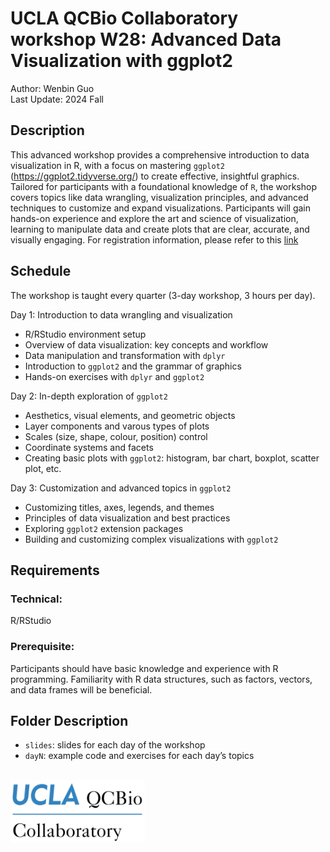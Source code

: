# UCLA QCBio Collaboratory workshop W28: Advanced Data Visualization with ggplot2
Author: Wenbin Guo \
Last Update: 2024 Fall


## Description
This advanced workshop provides a comprehensive introduction to data visualization in R, with a focus on mastering `ggplot2` (https://ggplot2.tidyverse.org/) to create effective, insightful graphics. Tailored for participants with a foundational knowledge of `R`, the workshop covers topics like data wrangling, visualization principles, and advanced techniques to customize and expand visualizations. Participants will gain hands-on experience and explore the art and science of visualization, learning to manipulate data and create plots that are clear, accurate, and visually engaging. For registration information, please refer to this [link](https://qcb.ucla.edu/collaboratory/workshops)


## Schedule
The workshop is taught every quarter (3-day workshop, 3 hours per day).

Day 1: Introduction to data wrangling and visualization
- R/RStudio environment setup
- Overview of data visualization: key concepts and workflow
- Data manipulation and transformation with `dplyr`
- Introduction to `ggplot2` and the grammar of graphics
- Hands-on exercises with `dplyr` and `ggplot2`


Day 2: In-depth exploration of `ggplot2`
- Aesthetics, visual elements, and geometric objects
- Layer components and varous types of plots
- Scales (size, shape, colour, position) control
- Coordinate systems and facets 
- Creating basic plots with `ggplot2`: histogram, bar chart, boxplot, scatter plot, etc.


Day 3: Customization and advanced topics in `ggplot2`
- Customizing titles, axes, legends, and themes
- Principles of data visualization and best practices
- Exploring `ggplot2` extension packages
- Building and customizing complex visualizations with `ggplot2`


## Requirements
### Technical: 
R/RStudio 

### Prerequisite:
Participants should have basic knowledge and experience with R programming. Familiarity with R data structures, such as factors, vectors, and data frames will be beneficial. 


## Folder Description
- `slides`: slides for each day of the workshop
- `dayN`: example code and exercises for each day’s topics

<br/>

<img src="./slides/UCLA_QCBio-logo.png" width="215" height="100">

